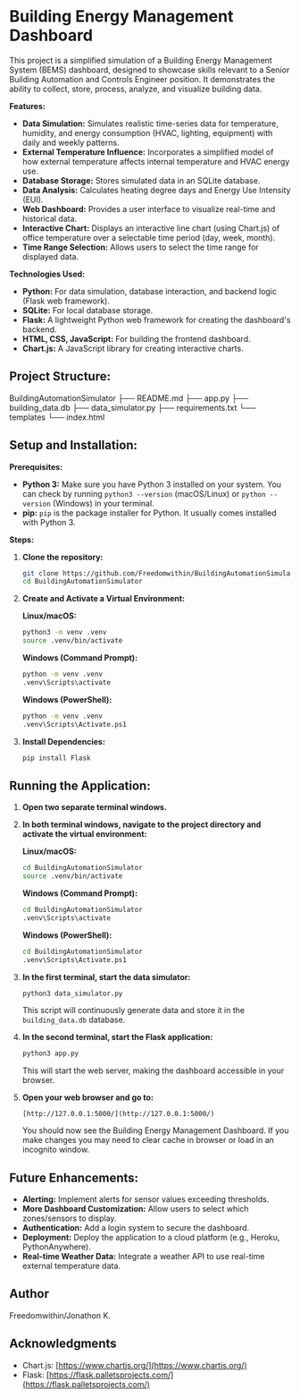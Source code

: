 # Building Energy Management Dashboard

This project is a simplified simulation of a Building Energy Management System (BEMS) dashboard, designed to showcase skills relevant to a Senior Building Automation and Controls Engineer position. It demonstrates the ability to collect, store, process, analyze, and visualize building data.

**Features:**

*   **Data Simulation:** Simulates realistic time-series data for temperature, humidity, and energy consumption (HVAC, lighting, equipment) with daily and weekly patterns.
*   **External Temperature Influence:** Incorporates a simplified model of how external temperature affects internal temperature and HVAC energy use.
*   **Database Storage:** Stores simulated data in an SQLite database.
*   **Data Analysis:** Calculates heating degree days and Energy Use Intensity (EUI).
*   **Web Dashboard:** Provides a user interface to visualize real-time and historical data.
*   **Interactive Chart:** Displays an interactive line chart (using Chart.js) of office temperature over a selectable time period (day, week, month).
*   **Time Range Selection:** Allows users to select the time range for displayed data.

**Technologies Used:**

*   **Python:** For data simulation, database interaction, and backend logic (Flask web framework).
*   **SQLite:** For local database storage.
*   **Flask:** A lightweight Python web framework for creating the dashboard's backend.
*   **HTML, CSS, JavaScript:** For building the frontend dashboard.
*   **Chart.js:** A JavaScript library for creating interactive charts.

## Project Structure:
BuildingAutomationSimulator 
├── README.md
├── app.py
├── building_data.db
├── data_simulator.py
├── requirements.txt
└── templates
    └── index.html
## Setup and Installation:

**Prerequisites:**

*   **Python 3:** Make sure you have Python 3 installed on your system. You can check by running `python3 --version` (macOS/Linux) or `python --version` (Windows) in your terminal.
*   **pip:** `pip` is the package installer for Python. It usually comes installed with Python 3.

**Steps:**

1.  **Clone the repository:**

    ```bash
    git clone https://github.com/Freedomwithin/BuildingAutomationSimulator
    cd BuildingAutomationSimulator
    ```

2.  **Create and Activate a Virtual Environment:**

    **Linux/macOS:**

    ```bash
    python3 -m venv .venv
    source .venv/bin/activate
    ```

    **Windows (Command Prompt):**

    ```bash
    python -m venv .venv
    .venv\Scripts\activate
    ```

    **Windows (PowerShell):**

    ```bash
    python -m venv .venv
    .venv\Scripts\Activate.ps1
    ```

3.  **Install Dependencies:**

    ```bash
    pip install Flask
    ```

## Running the Application:

1.  **Open two separate terminal windows.**
2.  **In both terminal windows, navigate to the project directory and activate the virtual environment:**

    **Linux/macOS:**

    ```bash
    cd BuildingAutomationSimulator
    source .venv/bin/activate
    ```

    **Windows (Command Prompt):**

    ```bash
    cd BuildingAutomationSimulator
    .venv\Scripts\activate
    ```

    **Windows (PowerShell):**

    ```bash
    cd BuildingAutomationSimulator
    .venv\Scripts\Activate.ps1
    ```

3.  **In the first terminal, start the data simulator:**

    ```bash
    python3 data_simulator.py
    ```

    This script will continuously generate data and store it in the `building_data.db` database.

4.  **In the second terminal, start the Flask application:**

    ```bash
    python3 app.py
    ```

    This will start the web server, making the dashboard accessible in your browser.

5.  **Open your web browser and go to:**

    ```
    [http://127.0.0.1:5000/](http://127.0.0.1:5000/)
    ```

    You should now see the Building Energy Management Dashboard.
    If you make changes you may need to clear cache in browser or load in an incognito window.

## Future Enhancements:

*   **Alerting:** Implement alerts for sensor values exceeding thresholds.
*   **More Dashboard Customization:** Allow users to select which zones/sensors to display.
*   **Authentication:** Add a login system to secure the dashboard.
*   **Deployment:** Deploy the application to a cloud platform (e.g., Heroku, PythonAnywhere).
*   **Real-time Weather Data:** Integrate a weather API to use real-time external temperature data.

## Author

Freedomwithin/Jonathon K.

## Acknowledgments

*   Chart.js: [https://www.chartjs.org/](https://www.chartjs.org/)
*   Flask: [https://flask.palletsprojects.com/](https://flask.palletsprojects.com/)


